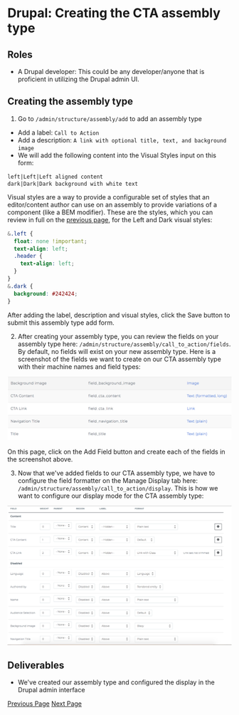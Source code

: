 # Drupal: Creating the CTA assembly type

## Roles

* A Drupal developer: This could be any developer/anyone that is proficient in utilizing the Drupal admin UI.

## Creating the assembly type

1. Go to `/admin/structure/assembly/add` to add an assembly type
  * Add a label: `Call to Action`
  * Add a description: `A link with optional title, text, and background image`
  * We will add the following content into the Visual Styles input on this form:

```
left|Left|Left aligned content
dark|Dark|Dark background with white text
```

Visual styles are a way to provide a configurable set of styles that an editor/content author can use on an assembly to provide variations of a component (like a BEM modifier). These are the styles, which you can review in full on the [previous page](./1-design-and-fe-component.md), for the Left and Dark visual styles:

```scss
&.left {
  float: none !important;
  text-align: left;
  .header {
    text-align: left;
  }
}
&.dark {
  background: #242424;
}
```

After adding the label, description and visual styles, click the Save button to submit this assembly type add form.

2. After creating your assembly type, you can review the fields on your assembly type here: `/admin/structure/assembly/call_to_action/fields`. By default, no fields will exist on your new assembly type. Here is a screenshot of the fields we want to create on our CTA assembly type with their machine names and field types:

![CTA Data Structure](../img/cta-data-structure.png "CTA Data Structure")

On this page, click on the Add Field button and create each of the fields in the screenshot above.

3. Now that we've added fields to our CTA assembly type, we have to configure the field formatter on the Manage Display tab here: `/admin/structure/assembly/call_to_action/display`. This is how we want to configure our display mode for the CTA assembly type:

![CTA Manage Display](../img/cta-assembly-type-manage-display.png "CTA Manage Display")

## Deliverables

* We've created our assembly type and configured the display in the Drupal admin interface

[Previous Page](./1-design-and-fe-component.md)
[Next Page](./3-adding-assembly-reference-fields.md)
